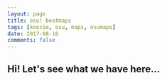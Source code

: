 ```yaml
---
layout: page
title: osu! beatmaps
tags: [koocie, osu, maps, osumaps]
date: 2017-08-16
comments: false
---
```


## Hi! Let's see what we have here...